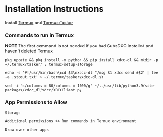 # Installation Instructions

Install [Termux](https://f-droid.org/en/packages/com.termux/) and [Termux:Tasker](https://f-droid.org/en/packages/com.termux.tasker/)

### Commands to run in Termux

**NOTE** The first command is not needed if you had SubsDCC installed and haven't deleted Termux

```
pkg update && pkg install -y python && pip install xdcc-dl && mkdir -p ~/.termux/tasker/ ; termux-setup-storage
```

```
echo -e '#!/usr/bin/bash\ncd $3\nxdcc-dl "/msg $1 xdcc send #$2" | tee -a .stdout.txt' > ~/.termux/tasker/xdcc-dl.sh
```

```
sed -i 's/columns = 80/columns = 1000/g' ~/../usr/lib/python3.9/site-packages/xdcc_dl/xdcc/XDCCClient.py
```

### App Permissions to Allow

`Storage`

`Additional permissions >> Run commands in Termux environment`

`Draw over other apps`
